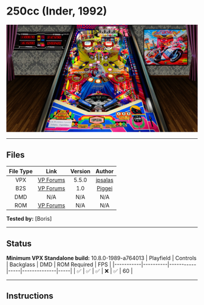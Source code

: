 # 250cc (Inder, 1992)

![Table Preview](../../images/vpx-250cc.jpg)

---

## Files
| File Type | Link | Version | Author |
|:---------:|:----:|:-------:|:------:|
| VPX | [VP Forums](https://www.vpforums.org/index.php?app=downloads&showfile=14252) | 5.5.0 | [jpsalas](https://www.vpforums.org/index.php?s=543a5ca562cc33a89debe8ace8834f1e&showuser=277) |
| B2S | [VP Forums](https://www.vpforums.org/index.php?app=downloads&showfile=7697) | 1.0 | [Piggei](https://www.vpforums.org/index.php?app=downloads&showfile=7697) |
| DMD | N/A | N/A | N/A |
| ROM | [VP Forums](https://www.vpforums.org/index.php?app=downloads&showfile=431) | N/A | N/A |

**Tested by:** [Boris]

---

## Status 
**Minimum VPX Standalone build:** 10.8.0-1989-a764013
| Playfield | Controls | Backglass | DMD | ROM Required | FPS | 
|-----------|----------|-----------|-----|--------------|-----|
| :white_check_mark: | :white_check_mark: | :white_check_mark: | :x: | :white_check_mark: | 60 |

---

## Instructions
